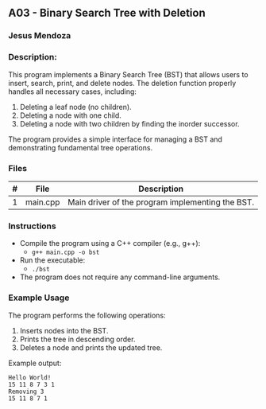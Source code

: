 ## A03 - Binary Search Tree with Deletion
### Jesus Mendoza

### Description:

This program implements a Binary Search Tree (BST) that allows users to insert, search, print, and delete nodes. The deletion function properly handles all necessary cases, including:

1. Deleting a leaf node (no children).
2. Deleting a node with one child.
3. Deleting a node with two children by finding the inorder successor.

The program provides a simple interface for managing a BST and demonstrating fundamental tree operations.

### Files

|   #   | File      | Description                                       |
| :---: | --------- | ------------------------------------------------- |
|   1   | main.cpp  | Main driver of the program implementing the BST.  |

### Instructions

- Compile the program using a C++ compiler (e.g., g++):
  - `g++ main.cpp -o bst`
- Run the executable:
  - `./bst`
- The program does not require any command-line arguments.

### Example Usage

The program performs the following operations:
1. Inserts nodes into the BST.
2. Prints the tree in descending order.
3. Deletes a node and prints the updated tree.

Example output:
```
Hello World!
15 11 8 7 3 1
Removing 3
15 11 8 7 1
```

